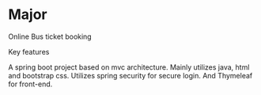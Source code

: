 # Major
Online Bus ticket booking


Key features

A spring boot project based on mvc architecture.
Mainly utilizes java, html and bootstrap css.
Utilizes spring security for secure login.
And Thymeleaf for front-end.
